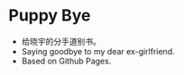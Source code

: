 # Puppy Bye

- 给晓宇的分手道别书。  
- Saying goodbye to my dear ex-girlfriend.  
- Based on Github Pages.  
